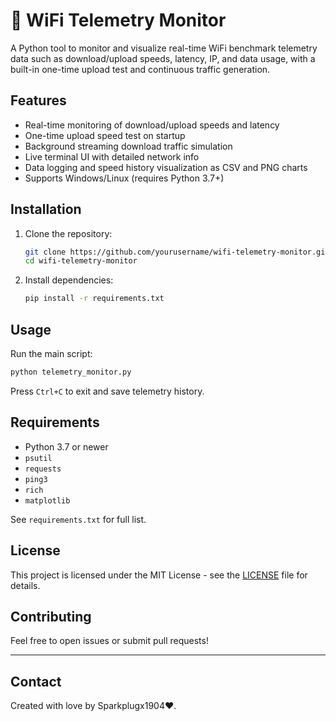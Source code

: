 # 📶 WiFi Telemetry Monitor

A Python tool to monitor and visualize real-time WiFi benchmark telemetry data such as download/upload speeds, latency, IP, and data usage, with a built-in one-time upload test and continuous traffic generation.

## Features

- Real-time monitoring of download/upload speeds and latency
- One-time upload speed test on startup
- Background streaming download traffic simulation
- Live terminal UI with detailed network info
- Data logging and speed history visualization as CSV and PNG charts
- Supports Windows/Linux (requires Python 3.7+)

## Installation

1. Clone the repository:

   ```bash
   git clone https://github.com/yourusername/wifi-telemetry-monitor.git
   cd wifi-telemetry-monitor
   ```

2. Install dependencies:

   ```bash
   pip install -r requirements.txt
   ```

## Usage

Run the main script:

```bash
python telemetry_monitor.py
```

Press `Ctrl+C` to exit and save telemetry history.

## Requirements

- Python 3.7 or newer
- `psutil`
- `requests`
- `ping3`
- `rich`
- `matplotlib`

See `requirements.txt` for full list.

## License

This project is licensed under the MIT License - see the [LICENSE](LICENSE) file for details.

## Contributing

Feel free to open issues or submit pull requests!

---

## Contact

Created with love by Sparkplugx1904❤️.

